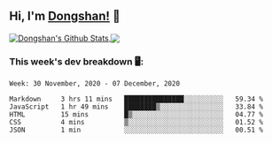 <!--
 * @Author: DSCode
 * @Date: 2020-10-10 16:49:48
 * @Copyright 2020 DSCode
 * @Open Source License: MIT
 * @LastEditTime: 2020-12-09 10:45:58
 * @FilePath: \DsCodeStudio\README.md
 * @Description:
-->

## Hi, I'm [Dongshan!](https://github.dscode.top) 👋

<!--
<img src="https://github.dscode.top/assets/images/community-c4522fb406f9f37065d008cf632eeea0.svg" />
-->

<a href="https://github-readme-stats.dscodestudio.vercel.app/api?username=DsCodeStudio&show_icons=true&hide_border=true&count_private=true&include_all_commits=true">
  <img
    align="center"
    alt="Dongshan's Github Stats"
    src="https://github-readme-stats.dscodestudio.vercel.app/api?username=DsCodeStudio&show_icons=true&hide_border=true&count_private=true&include_all_commits=true"
  />
</a>

<a href="https://github-readme-stats.dscodestudio.vercel.app/api/top-langs/?username=DsCodeStudio&layout=compact&langs_count=10">
  <img
    align="center"
    src="https://github-readme-stats.dscodestudio.vercel.app/api/top-langs/?username=DsCodeStudio&layout=compact&langs_count=10&hide=javascript,html"
  />
</a>

### This week's dev breakdown 🖥:

<!--START_SECTION:waka-->

```text
Week: 30 November, 2020 - 07 December, 2020

Markdown     3 hrs 11 mins   ███████████████░░░░░░░░░░   59.34 %
JavaScript   1 hr 49 mins    ████████▒░░░░░░░░░░░░░░░░   33.84 %
HTML         15 mins         █▒░░░░░░░░░░░░░░░░░░░░░░░   04.77 %
CSS          4 mins          ▒░░░░░░░░░░░░░░░░░░░░░░░░   01.52 %
JSON         1 min           ░░░░░░░░░░░░░░░░░░░░░░░░░   00.51 %
```

<!--END_SECTION:waka-->
